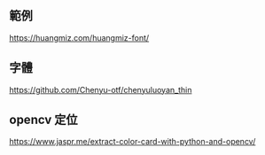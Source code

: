 ## 範例
https://huangmiz.com/huangmiz-font/

## 字體
https://github.com/Chenyu-otf/chenyuluoyan_thin

## opencv 定位
https://www.jaspr.me/extract-color-card-with-python-and-opencv/
